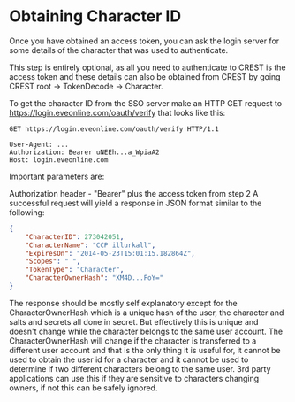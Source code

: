 # Obtaining Character ID
Once you have obtained an access token, you can ask the login server for some details of the character that was used to authenticate.

This step is entirely optional, as all you need to authenticate to CREST is the access token and these details can also be obtained from CREST by going CREST root -> TokenDecode -> Character.

To get the character ID from the SSO server make an HTTP GET request to https://login.eveonline.com/oauth/verify that looks like this:
```http
GET https://login.eveonline.com/oauth/verify HTTP/1.1

User-Agent: ...
Authorization: Bearer uNEEh...a_WpiaA2
Host: login.eveonline.com
```
Important parameters are:

Authorization header - "Bearer" plus the access token from step 2
A successful request will yield a response in JSON format similar to the following:
```json
{
    "CharacterID": 273042051,
    "CharacterName": "CCP illurkall",
    "ExpiresOn": "2014-05-23T15:01:15.182864Z",
    "Scopes": " ",
    "TokenType": "Character",
    "CharacterOwnerHash": "XM4D...FoY="
}
```    
The response should be mostly self explanatory except for the CharacterOwnerHash which is a unique hash of the user, the character and salts and secrets all done in secret. But effectively this is unique and doesn't change while the character belongs to the same user account. The CharacterOwnerHash will change if the character is transferred to a different user account and that is the only thing it is useful for, it cannot be used to obtain the user id for a character and it cannot be used to determine if two different characters belong to the same user. 3rd party applications can use this if they are sensitive to characters changing owners, if not this can be safely ignored.